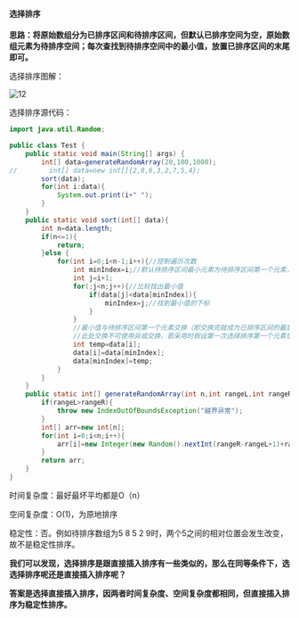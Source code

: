#### 选择排序

**思路：将原始数组分为已排序区间和待排序区间，但默认已排序空间为空，原始数组元素为待排序空间；每次查找到待排序空间中的最小值，放置已排序区间的末尾即可。**

选择排序图解：

![12](C:\Users\14665\source\数据结构\冒泡排序VS插入排序\12.png)

选择排序源代码：

```java
import java.util.Random;

public class Test {
    public static void main(String[] args) {
        int[] data=generateRandomArray(20,100,1000);
//        int[] data=new int[]{2,8,6,3,2,7,5,4};
        sort(data);
        for(int i:data){
            System.out.print(i+" ");
        }
    }
    public static void sort(int[] data){
        int n=data.length;
        if(n<=1){
            return;
        }else {
            for(int i=0;i<n-1;i++){//控制遍历次数
                int minIndex=i;//默认待排序区间最小元素为待排序区间第一个元素，统计其下标
                int j=i+1;
                for(;j<n;j++){//比较找出最小值
                    if(data[j]<data[minIndex]){
                        minIndex=j;//找到最小值的下标
                    }
                }
                //最小值与待排序区间第一个元素交换（即交换完就成为已排序区间的最后一个元素）
                //此处交换不可使用异或交换，若采用时假设第一次选择排序第一个元素恰好就是最小元素，此时自己跟自己异或等于0结果错误。
                int temp=data[i];
                data[i]=data[minIndex];
                data[minIndex]=temp;
            }
        }
    }
    public static int[] generateRandomArray(int n,int rangeL,int rangeR){
        if(rangeL>rangeR){
            throw new IndexOutOfBoundsException("越界异常");
        }
        int[] arr=new int[n];
        for(int i=0;i<n;i++){
            arr[i]=new Integer(new Random().nextInt(rangeR-rangeL+1)+rangeL);
        }
        return arr;
    }
}

```

时间复杂度：最好最坏平均都是O（n）

空间复杂度：O(1)，为原地排序

稳定性：否。例如待排序数组为5 8 5 2 9时，两个5之间的相对位置会发生改变，故不是稳定性排序。

**我们可以发现，选择排序是跟直接插入排序有一些类似的，那么在同等条件下，选选择排序呢还是直接插入排序呢？**

**答案是选择直接插入排序，因两者时间复杂度、空间复杂度都相同，但直接插入排序为稳定性排序。**
